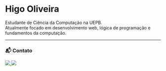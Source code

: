# Higo Oliveira

Estudante de Ciência da Computação na UEPB.  
Atualmente focado em desenvolvimento web, lógica de programação e fundamentos da computação.

---
<!--
### 🌐 Meu portfólio

<p>
  <a href="https://seu-site.vercel.app" target="_blank">
    <img src="https://img.shields.io/badge/-Meu%20Portfólio-000?style=for-the-badge&logo=internet-explorer&logoColor=white" />
  </a>
</p>
---
-->
### 📬 Contato

<p>
  <a href="https://linkedin.com/in/higooliver" target="_blank">
    <img src="https://img.shields.io/badge/-LinkedIn-0077B5?style=for-the-badge&logo=linkedin&logoColor=white" />
  </a>
  <a href="mailto:higooliver7@gmail.com">
    <img src="https://img.shields.io/badge/-Email-EA4335?style=for-the-badge&logo=gmail&logoColor=white" />
  </a>
</p>

